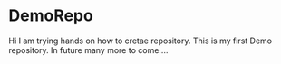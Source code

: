 # DemoRepo
Hi I am trying hands on how to cretae repository.
This is my first Demo repository.
In future many more to come....

